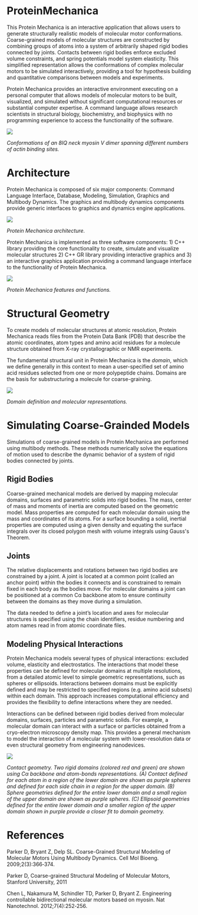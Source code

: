 # ProteinMechanica
This Protein Mechanica is an interactive application that allows users to generate structurally realistic models of molecular motor conformations. Coarse-grained models of molecular structures are constructed by combining groups of atoms into a system of arbitrarily shaped rigid bodies connected by joints. Contacts between rigid bodies enforce excluded volume constraints, and spring potentials model system elasticity. This simplified representation allows the conformations of complex molecular motors to be simulated interactively, providing a tool for hypothesis building and quantitative comparisons between models and experiments.

Protein Mechanica provides an interactive environment executing on a personal computer that allows models of molecular motors to be built, visualized, and simulated without significant computational resources or substantial computer expertise. A command language allows research scientists in structural biology, biochemistry, and biophysics with no programming experience to access the functionality of the software.



<img style="margin:0px auto;display:block" src="images/myosinv-sim.png">

*Conformations of an 8IQ neck myosin V dimer spanning different numbers of actin binding sites.*



# Architecture
Protein Mechanica is composed of six major components: Command Language Interface, Database, Modeling, Simulation, Graphics and Multibody Dynamics. The graphics and multibody dynamics components provide generic interfaces to graphics and dynamics engine applications.

<img style="margin:0px auto;display:block" src="images/arch.png" />

*Protein Mechanica architecture.*


Protein Mechanica is implemented as three software components: 1) C++ library providing the core functionality to create, simulate and visualize molecular structures 2) C++ GR library providing interactive graphics and 3) an interactive graphics application providing a command language interface to the functionality of Protein Mechanica.

<img style="margin:0px auto;display:block" src="images/features.png" />

*Protein Mechanica features and functions.*

# Structural Geometry
To create models of molecular structures at atomic resolution, Protein Mechanica reads files from the Protein Data Bank (PDB) that describe the atomic coordinates, atom types and amino acid residues for a molecule structure obtained from X-ray crystallographic or NMR experiments.

The fundamental structural unit in Protein Mechanica is the *domain*, which we define generally in this context to mean a user-specified set of amino acid residues selected from one or more polypeptide chains. Domains are the basis for substructuring a molecule for coarse-graining.

<img style="margin:0px auto;display:block" src="images/domains.png" />

*Domain definition and molecular representations.*


# Simulating Coarse-Grainded Models
Simulations of coarse-grained models in Protein Mechanica are performed using multibody methods. These methods numerically solve the equations of motion used to describe the dynamic behavior of a system of rigid bodies connected by joints.

## Rigid Bodies
Coarse-grained mechanical models are derived by mapping molecular domains, surfaces and parametric solids into rigid bodies. The mass, center of mass and moments of inertia are computed based on the geometric model. Mass properties are computed for each molecular domain using the mass and coordinates of its atoms. For a surface bounding a solid, inertial properties are computed using a given density and equating the surface integrals over its closed polygon mesh with volume integrals using Gauss's Theorem.

## Joints
The relative displacements and rotations between two rigid bodies are constrained by a joint. A joint is located at a common point (called an anchor point) within the bodies it connects and is constrained to remain fixed in each body as the bodies move. For molecular domains a joint can be positioned at a common Cα backbone atom to ensure continuity between the domains as they move during a simulation.

The data needed to define a joint’s location and axes for molecular structures is specified using the chain identifiers, residue numbering and atom names read in from atomic coordinate files.

## Modeling Physical Interactions
Protein Mechanica models several types of physical interactions: excluded volume, elasticity and electrostatics. The interactions that model these properties can be defined for molecular domains at multiple resolutions, from a detailed atomic level to simple geometric representations, such as spheres or ellipsoids. Interactions between domains must be explicitly defined and may be restricted to specified regions (e.g. amino acid subsets) within each domain. This approach increases computational efficiency and provides the flexibility to define interactions where they are needed.

Interactions can be defined between rigid bodies derived from molecular domains, surfaces, particles and parametric solids. For example, a molecular domain can interact with a surface or particles obtained from a cryo-electron microscopy density map. This provides a general mechanism to model the interaction of a molecular system with lower-resolution data or even structural geometry from engineering nanodevices.

<img style="margin:0px auto;display:block" src="images/contact.png" />

*Contact geometry. Two rigid domains (colored red and green) are shown using Cα backbone and atom-bonds representations. (A) Contact defined for each atom in a region of the lower domain are shown as purple spheres and defined for each side chain in a region for the upper domain. (B) Sphere geometries defined for the entire lower domain and a small region of the upper domain are shown as purple spheres. (C) Ellipsoid geometries defined for the entire lower domain and a smaller region of the upper domain shown in purple provide a closer fit to domain geometry.*



# References
Parker D, Bryant Z, Delp SL. Coarse-Grained Structural Modeling of Molecular Motors Using Multibody Dynamics. Cell Mol Bioeng. 2009;2(3):366‐374. 

Parker D, Coarse-grained Structural Modeling of Molecular Motors, Stanford University, 2011

Chen L, Nakamura M, Schindler TD, Parker D, Bryant Z. Engineering controllable bidirectional molecular motors based on myosin. Nat Nanotechnol. 2012;7(4):252‐256.

